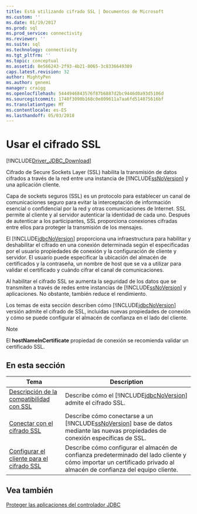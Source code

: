 ```yaml
---
title: Está utilizando cifrado SSL | Documentos de Microsoft
ms.custom: ''
ms.date: 01/19/2017
ms.prod: sql
ms.prod_service: connectivity
ms.reviewer: ''
ms.suite: sql
ms.technology: connectivity
ms.tgt_pltfrm: ''
ms.topic: conceptual
ms.assetid: 8e566243-2f93-4b21-8065-3c8336649309
caps.latest.revision: 32
author: MightyPen
ms.author: genemi
manager: craigg
ms.openlocfilehash: 5444946843576f87b6887d2bc9446d0a93d5106d
ms.sourcegitcommit: 1740f3090b168c0e809611a7aa6fd514075616bf
ms.translationtype: MT
ms.contentlocale: es-ES
ms.lasthandoff: 05/03/2018
---
```

# <a name="using-ssl-encryption"></a>Usar el cifrado SSL
[!INCLUDE[Driver_JDBC_Download](../../includes/driver_jdbc_download.md)]

  Cifrado de Secure Sockets Layer (SSL) habilita la transmisión de datos cifrados a través de la red entre una instancia de [!INCLUDE[ssNoVersion](../../includes/ssnoversion_md.md)] y una aplicación cliente.  
  
 Capa de sockets seguros (SSL) es un protocolo para establecer un canal de comunicaciones seguro para evitar la interceptación de información esencial o confidencial por la red y otras comunicaciones de Internet. SSL permite al cliente y al servidor autenticar la identidad de cada uno. Después de autenticar a los participantes, SSL proporciona conexiones cifradas entre ellos para proteger la transmisión de los mensajes.  
  
 El [!INCLUDE[jdbcNoVersion](../../includes/jdbcnoversion_md.md)] proporciona una infraestructura para habilitar y deshabilitar el cifrado en una conexión determinada según el especificadas por el usuario propiedades de conexión y la configuración de cliente y servidor. El usuario puede especificar la ubicación del almacén de certificados y la contraseña, un nombre de host que se va a utilizar para validar el certificado y cuándo cifrar el canal de comunicaciones.  
  
 Al habilitar el cifrado SSL se aumenta la seguridad de los datos que se transmiten a través de redes entre instancias de [!INCLUDE[ssNoVersion](../../includes/ssnoversion_md.md)] y aplicaciones. No obstante, también reduce el rendimiento.  
  
 Los temas de esta sección describen cómo [!INCLUDE[jdbcNoVersion](../../includes/jdbcnoversion_md.md)] versión admite el cifrado de SSL, incluidas nuevas propiedades de conexión y cómo se puede configurar el almacén de confianza en el lado del cliente.  
  
> [!NOTE]  
>  El **hostNameInCertificate** propiedad de conexión se recomienda validar un certificado SSL.  
  
## <a name="in-this-section"></a>En esta sección  
  
|Tema|Description|  
|-----------|-----------------|  
|[Descripción de la compatibilidad con SSL](../../connect/jdbc/understanding-ssl-support.md)|Describe cómo el [!INCLUDE[jdbcNoVersion](../../includes/jdbcnoversion_md.md)] admite el cifrado SSL.|  
|[Conectar con el cifrado SSL](../../connect/jdbc/connecting-with-ssl-encryption.md)|Describe cómo conectarse a un [!INCLUDE[ssNoVersion](../../includes/ssnoversion_md.md)] base de datos mediante las nuevas propiedades de conexión específicas de SSL.|  
|[Configurar el cliente para el cifrado SSL](../../connect/jdbc/configuring-the-client-for-ssl-encryption.md)|Describe cómo configurar el almacén de confianza predeterminado del lado cliente y cómo importar un certificado privado al almacén de confianza del equipo cliente.|  
  
## <a name="see-also"></a>Vea también  
 [Proteger las aplicaciones del controlador JDBC](../../connect/jdbc/securing-jdbc-driver-applications.md)  
  
  
